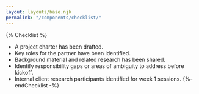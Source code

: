 ```yaml
---
layout: layouts/base.njk
permalink: "/components/checklist/"
---
```


{% Checklist %}
- A project charter has been drafted.
- Key roles for the partner have been identified.
- Background material and related research has been shared.
- Identify responsibility gaps or areas of ambiguity to address before kickoff.
- Internal client research participants identified for week 1 sessions.
{%- endChecklist -%}
